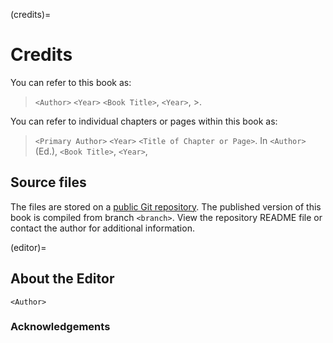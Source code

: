 (credits)=
# Credits

You can refer to this book as:

> `<Author>` `<Year>` `<Book Title>`, `<Year>`, <url>>.

You can refer to individual chapters or pages within this book as:

> `<Primary Author>` `<Year>` `<Title of Chapter or Page>`. In `<Author>` (Ed.), `<Book Title>`, `<Year>`, <url>

## Source files
The files are stored on a [public Git repository](<url>). The published version of this book is compiled from branch `<branch>`. View the repository README file or contact the author for additional information.

(editor)=
## About the Editor
`<Author>`

### Acknowledgements
